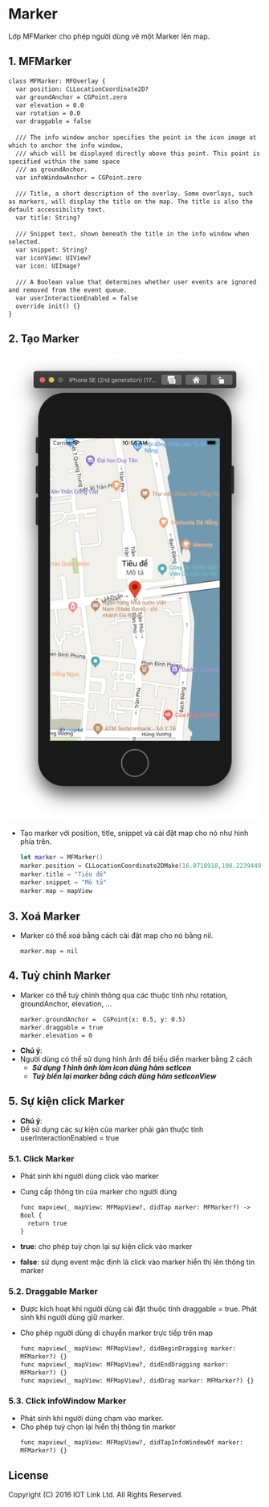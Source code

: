 # Marker
Lớp MFMarker cho phép người dùng vẽ một Marker lên map.


## 1. MFMarker

  ``` switf
  class MFMarker: MFOverlay {
    var position: CLLocationCoordinate2D?
    var groundAnchor = CGPoint.zero
    var elevation = 0.0
    var rotation = 0.0
    var draggable = false

    /// The info window anchor specifies the point in the icon image at which to anchor the info window,
    /// which will be displayed directly above this point. This point is specified within the same space
    /// as groundAnchor.
    var infoWindowAnchor = CGPoint.zero

    /// Title, a short description of the overlay. Some overlays, such as markers, will display the title on the map. The title is also the default accessibility text.
    var title: String?

    /// Snippet text, shown beneath the title in the info window when selected.
    var snippet: String?
    var iconView: UIView?
    var icon: UIImage?

    /// A Boolean value that determines whether user events are ignored and removed from the event queue.
    var userInteractionEnabled = false
    override init() {}
  }
  ```

## 2. Tạo Marker 

![MAP4DSDK](../resources/v1.4/4-marker.png) 
- Tạo marker với position, title, snippet và cài đặt map cho nó như hình phía trên.

  ```swift
  let marker = MFMarker()
  marker.position = CLLocationCoordinate2DMake(16.0718918,108.2239449)
  marker.title = "Tiêu đề"
  marker.snippet = "Mô tả"
  marker.map = mapView
  ```

## 3. Xoá Marker 

- Marker có thể xoá bằng cách cài đặt map cho nó bằng nil.
  ```
  marker.map = nil
  ```

## 4. Tuỳ chỉnh Marker

- Marker có thể tuỳ chỉnh thông qua các thuộc tính như rotation, groundAnchor, elevation, ...
  ``` 
  marker.groundAnchor =  CGPoint(x: 0.5, y: 0.5)
  marker.draggable = true
  marker.elevation = 0
  ```
- **Chú ý**:
- Người dùng có thể sử dụng hình ảnh để biểu diển marker bằng 2 cách
  - ***Sử dụng 1 hình ảnh làm icon dùng hàm setIcon***
  - ***Tuỳ biến lại marker bằng cách dùng hàm setIconView***

## 5. Sự kiện click Marker

  - **Chú ý**:
  - Để sử dụng các sự kiện của marker phải gán thuộc tính userInteractionEnabled = true
  
  ### 5.1. Click Marker
  - Phát sinh khi người dùng click vào marker
  - Cung cấp thông tin của marker cho người dùng
    ```
    func mapview(_ mapView: MFMapView?, didTap marker: MFMarker?) -> Bool {
      return true
    }
    ```

  - **true**: cho phép tuỳ chọn lại sự kiện click vào marker
  - **false**: sử dụng event mặc định là click vào marker hiển thị lên thông tin marker
  
  ### 5.2. Draggable Marker
  - Được kích hoạt khi người dùng cài đặt thuộc tính draggable = true. Phát sinh khi người dùng giữ marker.
  - Cho phép người dùng di chuyển marker trực tiếp trên map

    ```
    func mapview(_ mapView: MFMapView?, didBeginDragging marker: MFMarker?) {}
    func mapview(_ mapView: MFMapView?, didEndDragging marker: MFMarker?) {}
    func mapview(_ mapView: MFMapView?, didDrag marker: MFMarker?) {}
    ```
  
  ### 5.3. Click infoWindow Marker
  - Phát sinh khi người dùng chạm vào marker.
  - Cho phép tuỳ chọn lại hiển thị thông tin marker
    ```  
    func mapview(_ mapView: MFMapView?, didTapInfoWindowOf marker: MFMarker?) {}
    ```


License
-------

Copyright (C) 2016 IOT Link Ltd. All Rights Reserved.